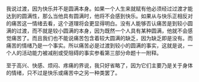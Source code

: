 我说过渡，因为快乐并不是圆满本身。如果一个人生来就赋有他必须经过过渡才能达到的圆满性，那么当他具有圆满时，他将不会感到快乐。如果从与快乐正相反对的痛苦这一情绪去看，这个道理将会更显得明白。没有人能够否认痛苦是到较小圆满的过渡，而不就是较小圆满的本身，因为既然一个人具有某种圆满，他就不会感觉痛苦了。而且我们也不能说痛苦包含着较大圆满的缺乏，因为缺乏即是没有。而痛苦的情绪乃是一个事实。所以痛苦必是过渡到较小的圆满的事实，这就是说，一个人的活动能力被减削或受阻碍的事实参看第三部分命题十一附释。  

至于高兴、快感、烦闷、疼痛的界说，我只好省略了，因为它们主要乃是关于身体的情绪，只不过是快乐或痛苦中之另一种类罢了。